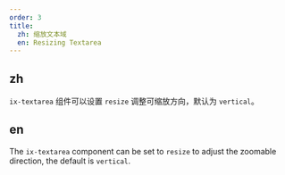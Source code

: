 ```yaml
---
order: 3
title:
  zh: 缩放文本域
  en: Resizing Textarea
---
```


## zh

 `ix-textarea` 组件可以设置 `resize` 调整可缩放方向，默认为 `vertical`。

## en

The `ix-textarea` component can be set to `resize` to adjust the zoomable direction, the default is `vertical`.
